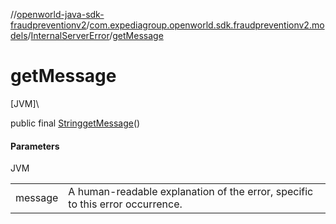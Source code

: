 //[openworld-java-sdk-fraudpreventionv2](../../../index.md)/[com.expediagroup.openworld.sdk.fraudpreventionv2.models](../index.md)/[InternalServerError](index.md)/[getMessage](get-message.md)

# getMessage

[JVM]\

public final [String](https://docs.oracle.com/javase/8/docs/api/java/lang/String.html)[getMessage](get-message.md)()

#### Parameters

JVM

| | |
|---|---|
| message | A human-readable explanation of the error, specific to this error occurrence. |
